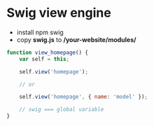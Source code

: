 # Swig view engine

- install npm swig
- copy **swig.js** to __/your-website/modules/__

```javascript
function view_homepage() {
	var self = this;

	self.view('homepage');

	// or

	self.view('homepage', { name: 'model' });

	// swig === global variable
}
```